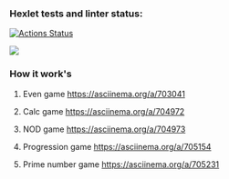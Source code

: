 ### Hexlet tests and linter status:
[![Actions Status](https://github.com/INafanya/python-project-49/actions/workflows/hexlet-check.yml/badge.svg)](https://github.com/INafanya/python-project-49/actions)


<a href="https://codeclimate.com/github/INafanya/python-project-49/maintainability"><img src="https://api.codeclimate.com/v1/badges/3045275984d227f8c0d9/maintainability" /></a>

### How it work's
1. Even game https://asciinema.org/a/703041

2. Calc game https://asciinema.org/a/704972

3. NOD game https://asciinema.org/a/704973

4. Progression game https://asciinema.org/a/705154

5. Prime number game https://asciinema.org/a/705231